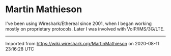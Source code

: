 # Martin Mathieson

I've been using Wireshark/Ethereal since 2001, when I began working mostly on proprietary protocols. Later I was involved with VoIP/IMS/3G/LTE.

---

Imported from https://wiki.wireshark.org/MartinMathieson on 2020-08-11 23:16:28 UTC
